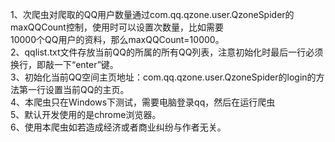 1、次爬虫对爬取的QQ用户数量通过com.qq.qzone.user.QzoneSpider的maxQQCount控制，使用时可以设置次数量，比如需要</br>
10000个QQ用户的资料，那么maxQQCount=10000。</br>
2、qqlist.txt文件存放当前QQ的所属的所有QQ列表，注意初始化时最后一行必须换行，即敲一下“enter”键。</br>
3、初始化当前QQ空间主页地址：com.qq.qzone.user.QzoneSpider的login的方法第一行设置当前QQ的主页。</br>
4、本爬虫只在Windows下测试，需要电脑登录qq，然后在运行爬虫</br>
5、默认开发使用的是chrome浏览器。</br>
6、使用本爬虫如若造成经济或者商业纠纷与作者无关。</br>
